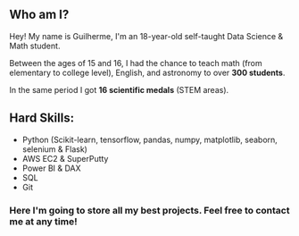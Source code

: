 ## Who am I?

Hey! My name is Guilherme, I'm an 18-year-old self-taught Data Science & Math student.

Between the ages of 15 and 16, I had the chance to teach math (from elementary to college level), English, and astronomy to over **300 students**.

In the same period I got **16 scientific medals** (STEM areas).

## Hard Skills:

- Python (Scikit-learn, tensorflow, pandas, numpy, matplotlib, seaborn, selenium & Flask)
- AWS EC2 & SuperPutty
- Power BI & DAX
- SQL
- Git

### Here I'm going to store all my best projects. Feel free to contact me at any time!
